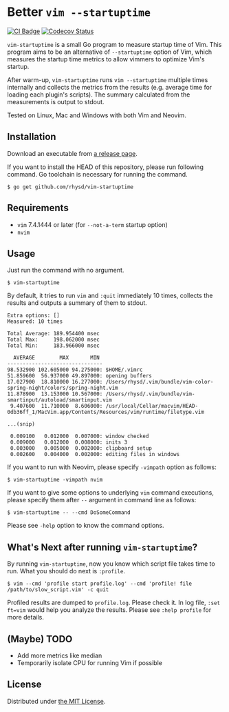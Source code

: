 Better `vim --startuptime`
==========================
[![CI Badge][]][CI]
[![Codecov Status][]][Codecov]

`vim-startuptime` is a small Go program to measure startup time of Vim. This program aims to be an
alternative of `--startuptime` option of Vim, which measures the startup time metrics to allow vimmers
to optimize Vim's startup.

After warm-up, `vim-startuptime` runs `vim --startuptime` multiple times internally and collects the
metrics from the results (e.g. average time for loading each plugin's scripts). The summary calculated
from the measurements is output to stdout.

Tested on Linux, Mac and Windows with both Vim and Neovim.



## Installation

Download an executable from [a release page](https://github.com/rhysd/vim-startuptime/releases).

If you want to install the HEAD of this repository, please run following command. Go toolchain is
necessary for running the command.

```
$ go get github.com/rhysd/vim-startuptime
```



## Requirements

- `vim` 7.4.1444 or later (for `--not-a-term` startup option)
- `nvim`



## Usage

Just run the command with no argument.

```
$ vim-startuptime
```

By default, it tries to run `vim` and `:quit` immediately 10 times, collects the results and outputs
a summary of them to stdout.

```
Extra options: []
Measured: 10 times

Total Average: 189.954400 msec
Total Max:     198.062000 msec
Total Min:     183.966000 msec

  AVERAGE        MAX       MIN
-------------------------------
98.532900 102.605000 94.275000: $HOME/.vimrc
51.859600  56.937000 49.897000: opening buffers
17.027900  18.810000 16.277000: /Users/rhysd/.vim/bundle/vim-color-spring-night/colors/spring-night.vim
11.878900  13.153000 10.567000: /Users/rhysd/.vim/bundle/vim-smartinput/autoload/smartinput.vim
 9.407600  11.710000  8.606000: /usr/local/Cellar/macvim/HEAD-0db36ff_1/MacVim.app/Contents/Resources/vim/runtime/filetype.vim

...(snip)

 0.009100   0.012000  0.007000: window checked
 0.009000   0.012000  0.008000: inits 3
 0.003000   0.005000  0.002000: clipboard setup
 0.002600   0.004000  0.002000: editing files in windows
```

If you want to run with Neovim, please specify `-vimpath` option as follows:

```
$ vim-startuptime -vimpath nvim
```

If you want to give some options to underlying `vim` command executions, please specify them after
`--` argument in command line as follows:

```
$ vim-startuptime -- --cmd DoSomeCommand
```

Please see `-help` option to know the command options.



## What's Next after running `vim-startuptime`?

By running `vim-startuptime`, now you know which script file takes time to run. What you should do
next is `:profile`.

```
$ vim --cmd 'profile start profile.log' --cmd 'profile! file /path/to/slow_script.vim' -c quit
```

Profiled results are dumped to `profile.log`. Please check it. In log file, `:set ft=vim` would help
you analyze the results.
Please see `:help profile` for more details.



## (Maybe) TODO

- Add more metrics like median
- Temporarily isolate CPU for running Vim if possible



## License

Distributed under [the MIT License](./LICENSE).



[CI Badge]: https://github.com/rhysd/vim-startuptime/workflows/CI/badge.svg?branch=master&event=push
[CI]: https://github.com/rhysd/vim-startuptime/actions?query=workflow%3ACI+branch%3Amaster
[Codecov Status]: https://codecov.io/gh/rhysd/vim-startuptime/branch/master/graph/badge.svg
[Codecov]: https://codecov.io/gh/rhysd/vim-startuptime
